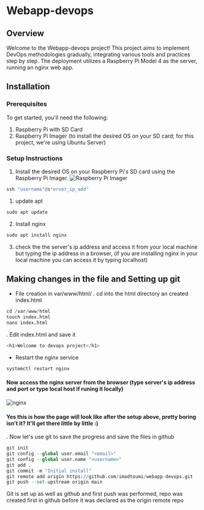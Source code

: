 # Webapp-devops

## Overview
Welcome to the Webapp-devops project! This project aims to implement DevOps methodologies gradually, integrating various tools and practices step by step. The deployment utilizes a Raspberry Pi Model 4 as the server, running an nginx web app.

## Installation

### Prerequisites
To get started, you'll need the following:
1. Raspberry Pi with SD Card
2. Raspberry Pi Imager (to install the desired OS on your SD card; for this project, we're using Ubuntu Server)

### Setup Instructions
1. Install the desired OS on your Raspberry Pi's SD card using the Raspberry Pi Imager.
   ![Raspberry Pi Imager](https://github.com/imadtoumi/webapp-devops/assets/41326066/19ba3a2a-efd4-43d3-8eca-f8debe5abe23)

```python
ssh "username"@s"erver_ip_add"
```
1. update apt
```python
sudo apt update
```
2. Install nginx
```python
sudo apt install nginx
```
3. check the the server's ip address and access it from your local machine but typing the ip address in a browser, (if you are installing nginx in your local machine you can access it by typing localhost)

## Making changes in the file and Setting up git 
- File creation in var/www/html/
  . cd into the html directory an created index.html
```python
cd /var/www/html
touch index.html
nano index.html
```

   . Edit index.html and save it
```python
<h1>Welcome to devops project</h1>
```  
- Restart the nginx service
```python
systemctl restart nginx
```
#### Now access the nginx server from the browser (type server's ip address and port or type local host if runing it locally)
  ![nginx](https://github.com/imadtoumi/webapp-devops/assets/41326066/499345ad-6d8d-4615-a294-c5a0dadcfbd2)
</br>
#### Yes this is how the page will look like after the setup above, pretty boring isn't it? It'll get there little by little :)

. Now let's use git to save the progress and save the files in github
```python
git init
git config --global user.email "<email>"
git config --global user.name "<username>"
git add .
git commit -m "Initial install"
git remote add origin https://github.com/imadtoumi/webapp-devops.git
git push --set-upstream origin main
```

Git is set up as well as github and first push was performed, repo was created first in github before it was declared as the origin remote repo
